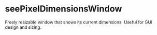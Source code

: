 # seePixelDimensionsWindow
Freely resizable window that shows its current dimensions. Useful for GUI design and sizing.

